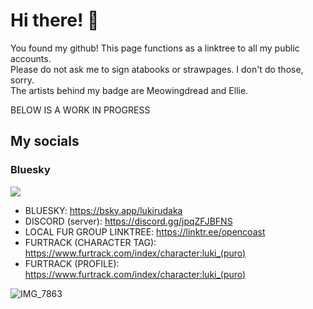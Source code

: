 # Hi there! 🐾
You found my github! This page functions as a linktree to all my public accounts.  
Please do not ask me to sign atabooks or strawpages. I don't do those, sorry.  
The artists behind my badge are Meowingdread and Ellie.  

BELOW IS A WORK IN PROGRESS
## My socials
### Bluesky
[<img src="https://github.com/user-attachments/assets/e8b7a0ec-0a4b-48ff-9215-3f3c695d7f6f">](https://bsky.app/profile/lukirudaka.bsky.social)

- BLUESKY: https://bsky.app/lukirudaka
- DISCORD (server): https://discord.gg/jpqZFJBFNS
- LOCAL FUR GROUP LINKTREE: https://linktr.ee/opencoast
- FURTRACK (CHARACTER TAG): https://www.furtrack.com/index/character:luki_(puro)
- FURTRACK (PROFILE): https://www.furtrack.com/index/character:luki_(puro)

![IMG_7863](https://github.com/user-attachments/assets/17abba27-080f-48a2-ac7f-306493f8fb09)


<!--
**lukirudaka/lukirudaka** is a ✨ _special_ ✨ repository because its `README.md` (this file) appears on your GitHub profile.

Here are some ideas to get you started:

- 🔭 I’m currently working on ...
- 🌱 I’m currently learning ...
- 👯 I’m looking to collaborate on ...
- 🤔 I’m looking for help with ...
- 💬 Ask me about ...
- 📫 How to reach me: ...
- 😄 Pronouns: ...
- ⚡ Fun fact: ...
-->
